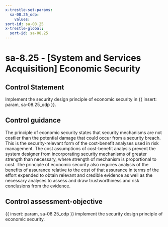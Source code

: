 ```yaml
---
x-trestle-set-params:
  sa-08.25_odp:
    values:
sort-id: sa-08.25
x-trestle-global:
  sort-id: sa-08.25
---
```


# sa-8.25 - \[System and Services Acquisition\] Economic Security

## Control Statement

Implement the security design principle of economic security in {{ insert: param, sa-08.25_odp }}.

## Control guidance

The principle of economic security states that security mechanisms are not costlier than the potential damage that could occur from a security breach. This is the security-relevant form of the cost-benefit analyses used in risk management. The cost assumptions of cost-benefit analysis prevent the system designer from incorporating security mechanisms of greater strength than necessary, where strength of mechanism is proportional to cost. The principle of economic security also requires analysis of the benefits of assurance relative to the cost of that assurance in terms of the effort expended to obtain relevant and credible evidence as well as the necessary analyses to assess and draw trustworthiness and risk conclusions from the evidence.

## Control assessment-objective

{{ insert: param, sa-08.25_odp }} implement the security design principle of economic security.
